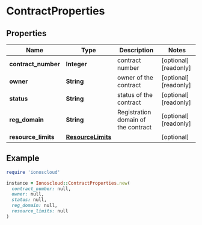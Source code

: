 # ContractProperties

## Properties

| Name | Type | Description | Notes |
| ---- | ---- | ----------- | ----- |
| **contract_number** | **Integer** | contract number | [optional][readonly] |
| **owner** | **String** | owner of the contract | [optional][readonly] |
| **status** | **String** | status of the contract | [optional][readonly] |
| **reg_domain** | **String** | Registration domain of the contract | [optional][readonly] |
| **resource_limits** | [**ResourceLimits**](ResourceLimits.md) |  | [optional] |

## Example

```ruby
require 'ionoscloud'

instance = Ionoscloud::ContractProperties.new(
  contract_number: null,
  owner: null,
  status: null,
  reg_domain: null,
  resource_limits: null
)
```

